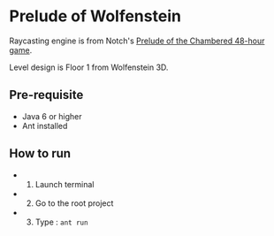 Prelude of Wolfenstein
======================

Raycasting engine is from Notch's [Prelude of the Chambered 48-hour game](http://s3.amazonaws.com/ld48/index.html).

Level design is Floor 1 from Wolfenstein 3D.

## Pre-requisite

* Java 6 or higher
* Ant installed

## How to run

*
    1) Launch terminal
*
    2) Go to the root project
*
    3) Type : `ant run`
